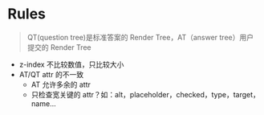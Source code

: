 # Rules

> QT(question tree)是标准答案的 Render Tree，AT（answer tree）用户提交的 Render Tree

+ z-index 不比较数值，只比较大小
+ AT/QT attr 的不一致
  + AT 允许多余的 attr
  + 只检查宽关键的 attr？如：alt，placeholder，checked，type，target，name...
